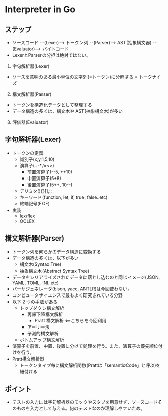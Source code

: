 # Interpreter in Go

## ステップ

- ソースコード --(Lexer)--> トークン列 --(Parser)--> AST(抽象構文器) --(Evaluator)--> バイトコード
- LexerとParserの分担は絶対ではない。

1. 字句解析器(Lexer)

- ソースを意味のある最小単位の文字列(=トークン)に分解する = トークナイズ

2. 構文解析器(Parser)

- トークンを構造化データとして整理する
- データ構造の多くは、構文木や AST(抽象構文木)が多い

3. 評価器(Evaluator)

## 字句解析器(Lexer)

- トークンの定義
  - 識別子(x,y,1,5,10)
  - 演算子(+-\*/=<>)
    - 前置演算子(--5, ++10)
    - 中置演算子(5+8)
    - 後置演算子(5++, 10--)
  - デリミタ(){}[],:;
  - キーワード(function, let, if, true, false..etc)
  - 終端記号(EOF)
- 実装
  - lex/flex
  - OOLEX

## 構文解析器(Parser)

- トークン列を何らかのデータ構造に変換する
- データ構造の多くは、以下が多い
  - 構文木(Syntax Tree)
  - 抽象構文木(Abstract Syntax Tree)
- データをシリアライズされたデータに落とし込むのと同じイメージ(JSON, YAML, TOML, INI..etc)
- パーサジェネレータ(bison, yacc, ANTLR)は今回使わない。
- コンピュータサイエンスで最もよく研究されている分野
- 以下 2 つの手法がある
  - トップダウン構文解析
    - 再帰下降構文解析
      - Pratt 構文解析 <==こちらを今回利用
    - アーリー法
    - 予測的構文解析
  - ボトムアップ構文解析
- 演算子を前置、中置、後置に分けて処理を行う。また、演算子の優先順位付けを行う。
- Pratt構文解析器
  - トークンタイプ毎に構文解析関数(Prattは「semanticCode」と呼ぶ)を紐付ける

## ポイント

- テストの入力には字句解析器のモックやスタブを用意せず、ソースコードそのものを入力として与える。何のテストなのか理解しやすいため。
